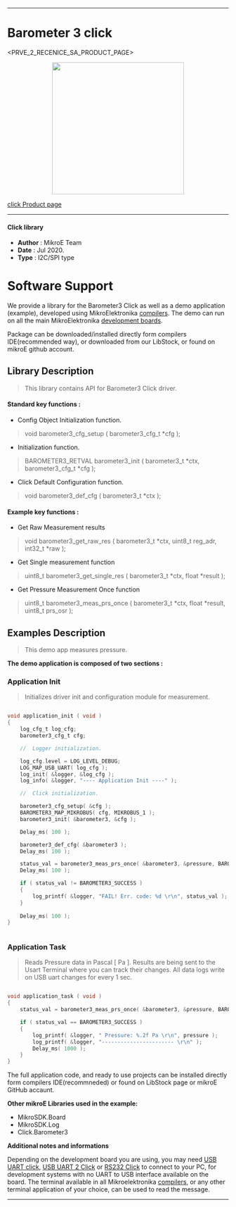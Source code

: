 
---
# Barometer 3 click

<PRVE_2_RECENICE_SA_PRODUCT_PAGE>

<p align="center">
  <img src="@{CLICK_IMAGE_LINK}" height=300px>
</p>


[click Product page](<CLICK_PRODUCT_PAGE_LINK>)

---


#### Click library 

- **Author**        : MikroE Team
- **Date**          : Jul 2020.
- **Type**          : I2C/SPI type


# Software Support

We provide a library for the Barometer3 Click 
as well as a demo application (example), developed using MikroElektronika 
[compilers](http://shop.mikroe.com/compilers). 
The demo can run on all the main MikroElektronika [development boards](http://shop.mikroe.com/development-boards).

Package can be downloaded/installed directly form compilers IDE(recommended way), or downloaded from our LibStock, or found on mikroE github account. 

## Library Description

> This library contains API for Barometer3 Click driver.

#### Standard key functions :

- Config Object Initialization function.
> void barometer3_cfg_setup ( barometer3_cfg_t *cfg ); 
 
- Initialization function.
> BAROMETER3_RETVAL barometer3_init ( barometer3_t *ctx, barometer3_cfg_t *cfg );

- Click Default Configuration function.
> void barometer3_def_cfg ( barometer3_t *ctx );


#### Example key functions :

- Get Raw Measurement results
> void  barometer3_get_raw_res ( barometer3_t *ctx, uint8_t reg_adr, int32_t *raw );
 
- Get Single measurement function
> uint8_t barometer3_get_single_res ( barometer3_t *ctx, float *result );

- Get Pressure Measurement Once function
> uint8_t barometer3_meas_prs_once ( barometer3_t *ctx, float *result, uint8_t prs_osr );

## Examples Description

> This demo app measures pressure.

**The demo application is composed of two sections :**

### Application Init 

> Initializes driver init and configuration module for measurement.

```c

void application_init ( void )
{
    log_cfg_t log_cfg;
    barometer3_cfg_t cfg;

    //  Logger initialization.

    log_cfg.level = LOG_LEVEL_DEBUG;
    LOG_MAP_USB_UART( log_cfg );
    log_init( &logger, &log_cfg );
    log_info( &logger, "---- Application Init ----" );

    //  Click initialization.

    barometer3_cfg_setup( &cfg );
    BAROMETER3_MAP_MIKROBUS( cfg, MIKROBUS_1 );
    barometer3_init( &barometer3, &cfg );

    Delay_ms( 100 );

    barometer3_def_cfg( &barometer3 );
    Delay_ms( 100 );

    status_val = barometer3_meas_prs_once( &barometer3, &pressure, BAROMETER3_PM_PRC_128 );
    Delay_ms( 100 );

    if ( status_val != BAROMETER3_SUCCESS )
    {
        log_printf( &logger, "FAIL! Err. code: %d \r\n", status_val );
    }
    
    Delay_ms( 100 );
}
  
```

### Application Task

> Reads Pressure data in Pascal [ Pa ]. Results are being sent to the Usart Terminal 
> where you can track their changes. All data logs write on USB uart changes for every 1 sec.

```c

void application_task ( void )
{
    status_val = barometer3_meas_prs_once( &barometer3, &pressure, BAROMETER3_PM_PRC_128 );

    if ( status_val == BAROMETER3_SUCCESS )
    {
        log_printf( &logger, " Pressure: %.2f Pa \r\n", pressure );
        log_printf( &logger, "----------------------- \r\n" );
        Delay_ms( 1000 );
    }
} 

```


The full application code, and ready to use projects can be  installed directly form compilers IDE(recommneded) or found on LibStock page or mikroE GitHub accaunt.

**Other mikroE Libraries used in the example:** 

- MikroSDK.Board
- MikroSDK.Log
- Click.Barometer3

**Additional notes and informations**

Depending on the development board you are using, you may need 
[USB UART click](http://shop.mikroe.com/usb-uart-click), 
[USB UART 2 Click](http://shop.mikroe.com/usb-uart-2-click) or 
[RS232 Click](http://shop.mikroe.com/rs232-click) to connect to your PC, for 
development systems with no UART to USB interface available on the board. The 
terminal available in all Mikroelektronika 
[compilers](http://shop.mikroe.com/compilers), or any other terminal application 
of your choice, can be used to read the message.



---
